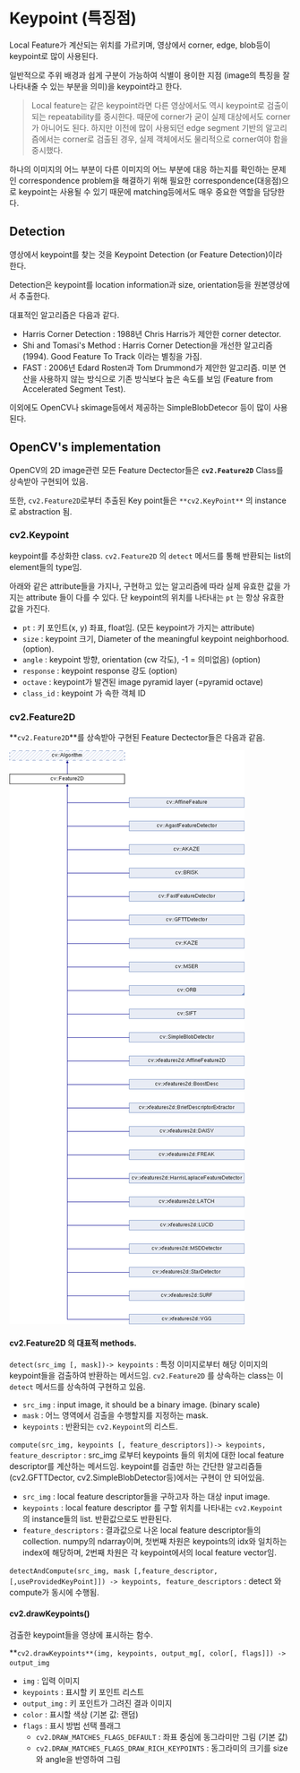 # Keypoint (특징점)

Local Feature가 계산되는 위치를 가르키며, 영상에서 corner, edge, blob등이 keypoint로 많이 사용된다.

일반적으로 주위 배경과 쉽게 구분이 가능하여 식별이 용이한 지점 (image의 특징을 잘 나타내줄 수 있는 부분을 의미)을 keypoint라고 한다.

> Local feature는 같은 keypoint라면 다른 영상에서도 역시 keypoint로 검출이 되는 repeatability를 중시한다. 때문에 corner가 굳이 실제 대상에서도 corner가 아니어도 된다. 하지만 이전에 많이 사용되던 edge segment 기반의 알고리즘에서는 corner로 검출된 경우, 실제 객체에서도 물리적으로 corner여야 함을 중시했다.

하나의 이미지의 어느 부분이 다른 이미지의 어느 부분에 대응 하는지를 확인하는 문제인 correspondence problem을 해결하기 위해 필요한 correspondence(대응점)으로 keypoint는 사용될 수 있기 때문에 matching등에서도 매우 중요한 역할을 담당한다.

## Detection

영상에서 keypoint를 찾는 것을 Keypoint Detection (or Feature Detection)이라 한다.

Detection은 keypoint를 location information과 size, orientation등을 원본영상에서 추출한다.
  
대표적인 알고리즘은 다음과 같다.

* Harris Corner Detection : 1988년 Chris Harris가 제안한 corner detector.
* Shi and Tomasi's Method : Harris Corner Detection을 개선한 알고리즘 (1994). Good Feature To Track 이라는 별칭을 가짐.
* FAST : 2006년 Edard Rosten과 Tom Drummond가 제안한 알고리즘. 미분 연산을 사용하지 않는 방식으로 기존 방식보다 높은 속도를 보임 (Feature from Accelerated Segment Test).

이외에도 OpenCV나 skimage등에서 제공하는 SimpleBlobDetecor 등이 많이 사용된다.

## OpenCV's implementation

OpenCV의 2D image관련 모든 Feature Dectector들은 **`cv2.Feature2D`** Class를 상속받아 구현되어 있음.

또한, `cv2.Feature2D`로부터 추출된 Key point들은 `**cv2.KeyPoint**` 의 instance로 abstraction 됨. 

### cv2.Keypoint 

keypoint를 추상화한 class. `cv2.Feature2D` 의 `detect` 메서드를 통해 반환되는 list의 element들의 type임. 

아래와 같은 attribute들을 가지나, 구현하고 있는 알고리즘에 따라 실제 유효한 값을 가지는 attribute 들이 다를 수 있다. 단 keypoint의 위치를 나타내는 `pt` 는 항상 유효한 값을 가진다.

- `pt` : 키 포인트(x, y) 좌표, float임. (모든 keypoint가 가지는  attribute)
- `size` : keypoint 크기, Diameter of the meaningful keypoint neighborhood. (option).
- `angle` : keypoint 방향, orientation (cw 각도), -1 = 의미없음) (option)
- `response` : keypoint response 강도 (option)
- `octave` : keypoint가 발견된 image pyramid layer (=pyramid octave)
- `class_id` : keypoint 가 속한 객체 ID


### cv2.Feature2D

**`cv2.Feature2D`**를 상속받아 구현된 Feature Dectector들은 다음과 같음.

![](img/ch02/classcv_1_1Feature2D.png)


#### cv2.Feature2D 의 대표적  methods.

`detect(src_img [, mask])-> keypoints`
: 특정 이미지로부터 해당 이미지의 keypoint들을 검출하여 반환하는 메서드임. `cv2.Feature2D` 를 상속하는 class는 이 `detect` 메서드를 상속하여 구현하고 있음.

- `src_img` : input image, it should be a binary image. (binary scale)
- `mask` : 어느 영역에서 검출을 수행할지를 지정하는  mask.
- `keypoints` : 반환되는 `cv2.Keypoint`의 리스트.

`compute(src_img, keypoints [, feature_descriptors])-> keypoints, feature_descriptor`
: src_img 로부터 keypoints 들의 위치에 대한 local feature descriptor를 계산하는 메서드임. keypoint를 검출만 하는 간단한 알고리즘들 (cv2.GFTTDector, cv2.SimpleBlobDetector등)에서는 구현이 안 되어있음. 

- `src_img` : local feature descriptor들을 구하고자 하는 대상 input image.
- `keypoints` : local feature descriptor 를 구할 위치를 나타내는 `cv2.Keypoint` 의 instance들의 list. 반환값으로도 반환된다.
- `feature_descriptors` : 결과값으로 나온 local feature descriptor들의 collection. numpy의 ndarray이며, 첫번째 차원은 keypoints의 idx와 일치하는 index에 해당하며, 2번째 차원은 각 keypoint에서의 local feature vector임.

`detectAndCompute(src_img, mask [,feature_descriptor, [,useProvidedKeyPoint]]) -> keypoints, feature_descriptors`
: detect 와 compute가 동시에 수행됨.

#### **cv2.drawKeypoints()**

검출한 keypoint들을 영상에 표시하는 함수.

**`cv2.drawKeypoints**(img, keypoints, output_mg[, color[, flags]]) -> output_img`

- `img` : 입력 이미지
- `keypoints` : 표시할 키 포인트 리스트
- `output_img` : 키 포인트가 그려진 결과 이미지
- `color` : 표시할 색상 (기본 값: 랜덤)
- `flags` : 표시 방법 선택 플래그
    - `cv2.DRAW_MATCHES_FLAGS_DEFAULT` : 좌표 중심에 동그라미만 그림 (기본 값)
    - `cv2.DRAW_MATCHES_FLAGS_DRAW_RICH_KEYPOINTS` : 동그라미의 크기를 size와 angle을 반영하여 그림